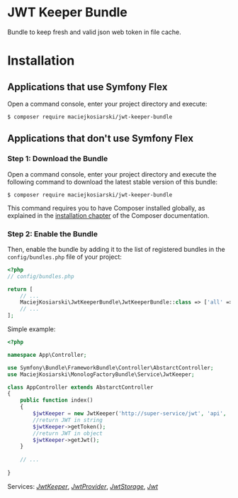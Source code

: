 JWT Keeper Bundle
=================

Bundle to keep fresh and valid json web token in file cache.

Installation
============

Applications that use Symfony Flex
----------------------------------

Open a command console, enter your project directory and execute:

```console
$ composer require maciejkosiarski/jwt-keeper-bundle
```

Applications that don't use Symfony Flex
----------------------------------------

### Step 1: Download the Bundle

Open a command console, enter your project directory and execute the
following command to download the latest stable version of this bundle:

```console
$ composer require maciejkosiarski/jwt-keeper-bundle
```

This command requires you to have Composer installed globally, as explained
in the [installation chapter](https://getcomposer.org/doc/00-intro.md)
of the Composer documentation.

### Step 2: Enable the Bundle

Then, enable the bundle by adding it to the list of registered bundles
in the `config/bundles.php` file of your project:

```php
<?php
// config/bundles.php

return [
    // ...
    MaciejKosiarski\JwtKeeperBundle\JwtKeeperBundle::class => ['all' => true],
    // ...
];

```

Simple example:

```php
<?php

namespace App\Controller;

use Symfony\Bundle\FrameworkBundle\Controller\AbstarctController;
use MaciejKosiarski\MonologFactoryBundle\Service\JwtKeeper;

class AppController extends AbstarctController
{
    public function index()
    {
        $jwtKeeper = new JwtKeeper('http://super-service/jwt', 'api', 'superpass');
        //return JWT in string
        $jwtKeeper->getToken();
        //return JWT in object
        $jwtKeeper->getJwt();
    }
    
    // ...
    
}
```

Services: [_JwtKeeper_](../src/Service/JwtKeeper.php), [_JwtProvider_](../src/Service/JwtProvider.php), [_JwtStorage_](../src/Service/JwtStorage.php), [_Jwt_](../src/Service/Jwt.php)